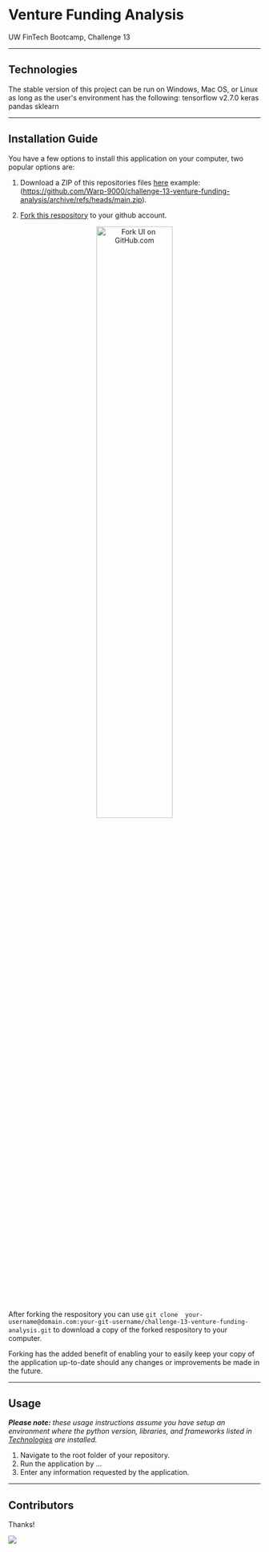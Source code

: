 #  Venture Funding Analysis

UW FinTech Bootcamp, Challenge 13

---

## Technologies

The stable version of this project can be run on Windows, Mac OS, or Linux as long as the user's 
environment has the following:
tensorflow v2.7.0
keras
pandas
sklearn

---

## Installation Guide

You have a few options to install this application on your computer, two popular options are:

1. Download a ZIP of this repositories files 
[here](url-to-zip)
     example: (https://github.com/Warp-9000/challenge-13-venture-funding-analysis/archive/refs/heads/main.zip).

2. [Fork this respository](https://docs.github.com/en/get-started/quickstart/fork-a-repo "Fork a Repo - 
GitHub Docs") to your github account.

<p align="center">
<img src="https://github.com/Warp-9000/challenge-13-venture-funding-analysis/blob/main/instructions/github-fork-button-screenshot.png?raw=true" 
alt="Fork UI on GitHub.com"
width="55%"/>
</p>

After forking the respository you can use `git clone 
your-username@domain.com:your-git-username/challenge-13-venture-funding-analysis.git` 
to download a copy of the forked respository to your computer.

Forking has the added benefit of enabling your to easily keep your copy of the 
application up-to-date should any changes or improvements be made in the future.

---

## Usage

***Please note:*** *these usage instructions assume you have setup an environment where
the python version, libraries, and frameworks listed in [Technologies](#Technologies) are installed.*

1. Navigate to the root folder of your repository.
2. Run the application by ...
3. Enter any information requested by the application.

---

## Contributors

Thanks!

<a href="https://github.com/Warp-9000/challenge-13-venture-funding-analysis/graphs/contributors">
<img src="https://contrib.rocks/image?repo=Warp-9000/challenge-13-venture-funding-analysis" />
</a>

